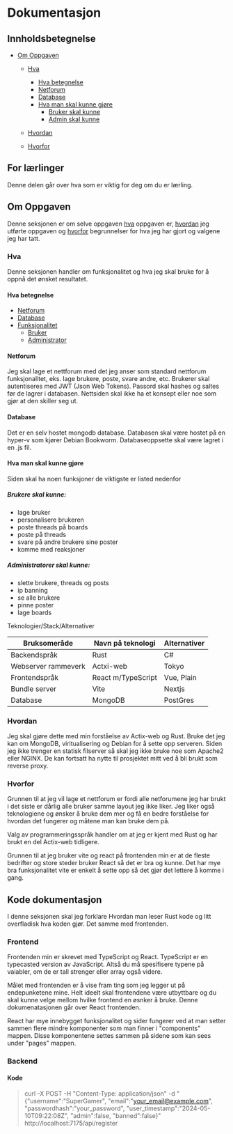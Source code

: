 # Dokumentasjon

## Innholdsbetegnelse
- [Om Oppgaven](#om-oppgaven)
    - [Hva](#hva)
        - [Hva betegnelse](#hva-betegnelse)
        - [Netforum](#netforum)
        - [Database](#database)
        - [Hva man skal kunne gjøre](#hva-man-skal-kunne-gjøre)
            - [Bruker skal kunne](#brukere-skal-kunne)
            - [Admin skal kunne](#administratorer-skal-kunne)

    - [Hvordan](#hvordan)
    - [Hvorfor](#hvorfor)

## For lærlinger
Denne delen går over hva som er viktig for deg om du er lærling.

## Om Oppgaven
Denne seksjonen er om selve oppgaven [hva](#hva) oppgaven er, [hvordan](#hvordan) jeg utførte oppgaven og [hvorfor](#hvorfor) begrunnelser for hva jeg har gjort og valgene jeg har tatt.

### Hva 
Denne seksjonen handler om funksjonalitet og hva jeg skal bruke for å oppnå det ønsket resultatet.

#### Hva betegnelse
- [Netforum](#netforum)
- [Database](#database)
- [Funksjonalitet](#hva-man-skal-kunne-gjøre)
    - [Bruker](#brukere-skal-kunne)
    - [Administrator](#administratorer-skal-kunne)

#### Netforum
Jeg skal lage et nettforum med det jeg anser som standard nettforum funksjonalitet, eks. lage brukere, poste, svare andre, etc. Brukerer skal autentiseres med JWT (Json Web Tokens). Passord skal hashes og saltes før de lagrer i databasen. Nettsiden skal ikke ha et konsept eller noe som gjør at den skiller seg ut.

#### Database
Det er en selv hostet mongodb database. Databasen skal være hostet på en hyper-v som kjører Debian Bookworm. Databaseoppsette skal være lagret i en .js fil.

#### Hva man skal kunne gjøre
Siden skal ha noen funksjoner de viktigste er listed nedenfor

##### Brukere skal kunne:
- lage bruker 
- personalisere brukeren
- poste threads på boards
- poste på threads
- svare på andre brukere sine poster 
- komme med reaksjoner

##### Administratorer skal kunne:
- slette brukere, threads og posts
- ip banning
- se alle brukere 
- pinne poster
- lage boards

Teknologier/Stack/Alternativer

|Bruksomeråde|Navn på teknologi|Alternativer|
|----|----|----|
|Backendspråk|Rust|C#|
|Webserver rammeverk|Actxi-web|Tokyo|
|Frontendspråk|React m/TypeScript|Vue, Plain|
|Bundle server|Vite|Nextjs|
|Database|MongoDB|PostGres|

### Hvordan
Jeg skal gjøre dette med min forståelse av Actix-web og Rust. Bruke det jeg kan om MongoDB, viritualisering og Debian for å sette opp serveren. Siden jeg ikke trenger en statisk filserver så skal jeg ikke bruke noe som Apache2 eller NGINX. De kan fortsatt ha nytte til prosjektet mitt ved å bli brukt som reverse proxy.

### Hvorfor
Grunnen til at jeg vil lage et nettforum er fordi alle netforumene jeg har brukt i det siste er dårlig alle bruker samme layout jeg ikke liker. Jeg liker også teknologiene og ønsker å bruke dem mer og få en bedre forståelse for hvordan det fungerer og måtene man kan bruke dem på.

Valg av programmeringsspråk handler om at jeg er kjent med Rust og har brukt en del Actix-web tidligere.

Grunnen til at jeg bruker vite og react på frontenden min er at de fleste bedrifter og store steder bruker React så det er bra og kunne. Det har mye bra funksjonalitet vite er enkelt å sette opp så det gjør det lettere å komme i gang.

## Kode dokumentasjon
I denne seksjonen skal jeg forklare Hvordan man leser Rust kode og litt overfladisk hva koden gjør. Det samme med frontenden.

### Frontend
Frontenden min er skrevet med TypeScript og React. TypeScript er en typecasted version av JavaScript. Altså du må spesifisere typene på vaiabler, om de er tall strenger eller array også videre.

Målet med frontenden er å vise fram ting som jeg legger ut på endepunketene mine. Helt ideelt skal frontendene være utbyttbare og du skal kunne velge mellom hvilke frontend en øsnker å bruke. Denne dokumenatasjonen går over React frontenden.

React har mye innebygget funksjonalitet og sider fungerer ved at man setter sammen flere mindre komponenter som man finner i "components" mappen. Disse komponentene settes sammen på sidene som kan sees under "pages" mappen. 

### Backend

#### Kode

>curl -X POST -H "Content-Type: application/json" -d "{\"username\":\"SuperGamer\", \"email\":\"your_email@example.com\", \"passwordhash\":\"your_password\", \"user_timestamp\":\"2024-05-10T09:22:08Z\", \"admin\":false, \"banned\":false}" http://localhost:7175/api/register